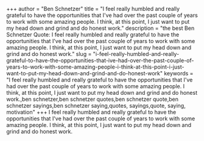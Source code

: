 +++
author = "Ben Schnetzer"
title = "I feel really humbled and really grateful to have the opportunities that I've had over the past couple of years to work with some amazing people. I think, at this point, I just want to put my head down and grind and do honest work."
description = "the best Ben Schnetzer Quote: I feel really humbled and really grateful to have the opportunities that I've had over the past couple of years to work with some amazing people. I think, at this point, I just want to put my head down and grind and do honest work."
slug = "i-feel-really-humbled-and-really-grateful-to-have-the-opportunities-that-ive-had-over-the-past-couple-of-years-to-work-with-some-amazing-people-i-think-at-this-point-i-just-want-to-put-my-head-down-and-grind-and-do-honest-work"
keywords = "I feel really humbled and really grateful to have the opportunities that I've had over the past couple of years to work with some amazing people. I think, at this point, I just want to put my head down and grind and do honest work.,ben schnetzer,ben schnetzer quotes,ben schnetzer quote,ben schnetzer sayings,ben schnetzer saying,quotes, sayings,quote, saying, motivation"
+++
I feel really humbled and really grateful to have the opportunities that I've had over the past couple of years to work with some amazing people. I think, at this point, I just want to put my head down and grind and do honest work.

